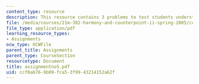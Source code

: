 ```yaml
---
content_type: resource
description: This resource contains 3 problems to test students understanding.
file: /media/courses/21m-302-harmony-and-counterpoint-ii-spring-2005/ccf0ab769b09fca53f9943214152a62f_assignmentno5.pdf
file_type: application/pdf
learning_resource_types:
- Assignments
ocw_type: OCWFile
parent_title: Assignments
parent_type: CourseSection
resourcetype: Document
title: assignmentno5.pdf
uid: ccf0ab76-9b09-fca5-3f99-43214152a62f
---
```

